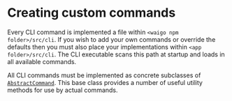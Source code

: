 # Creating custom commands

Every CLI command is implemented a file within `<waigo npm folder>/src/cli`. If you wish to add your own commands or override the defaults then you must also place your implementations within `<app folder>/src/cli`. The 
CLI executable scans this path at startup and loads in all available commands. 

All CLI commands must be implemented as concrete subclasses of 
[`AbstractCommand`](https://github.com/waigo/waigo/blob/master/src/support/cliCommand.js). This 
base class provides a number of useful utility methods for use by actual 
commands.
